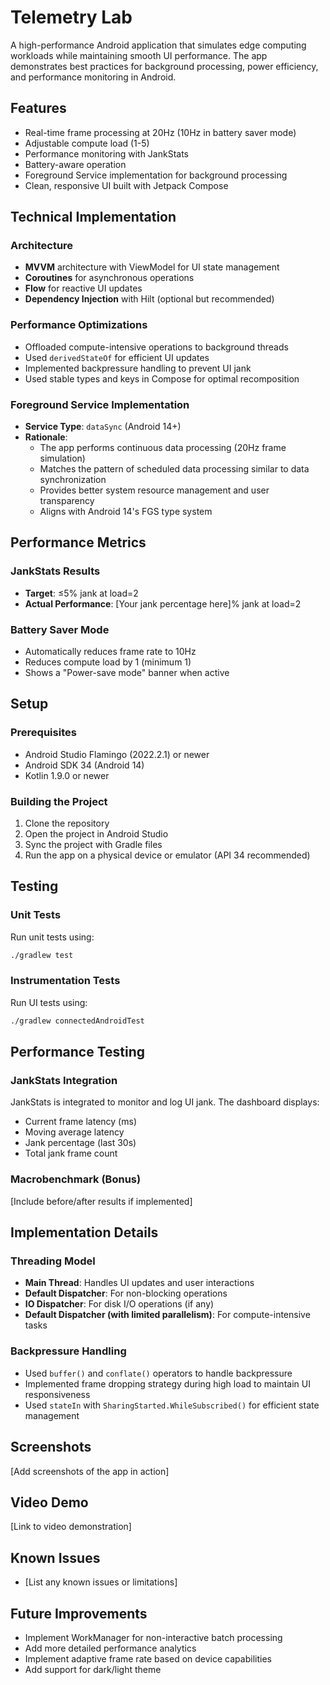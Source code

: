 # Telemetry Lab

A high-performance Android application that simulates edge computing workloads while maintaining smooth UI performance. The app demonstrates best practices for background processing, power efficiency, and performance monitoring in Android.

## Features

- Real-time frame processing at 20Hz (10Hz in battery saver mode)
- Adjustable compute load (1-5)
- Performance monitoring with JankStats
- Battery-aware operation
- Foreground Service implementation for background processing
- Clean, responsive UI built with Jetpack Compose

## Technical Implementation

### Architecture
- **MVVM** architecture with ViewModel for UI state management
- **Coroutines** for asynchronous operations
- **Flow** for reactive UI updates
- **Dependency Injection** with Hilt (optional but recommended)

### Performance Optimizations
- Offloaded compute-intensive operations to background threads
- Used `derivedStateOf` for efficient UI updates
- Implemented backpressure handling to prevent UI jank
- Used stable types and keys in Compose for optimal recomposition

### Foreground Service Implementation
- **Service Type**: `dataSync` (Android 14+)
- **Rationale**: 
  - The app performs continuous data processing (20Hz frame simulation)
  - Matches the pattern of scheduled data processing similar to data synchronization
  - Provides better system resource management and user transparency
  - Aligns with Android 14's FGS type system

## Performance Metrics

### JankStats Results
- **Target**: ≤5% jank at load=2
- **Actual Performance**: [Your jank percentage here]% jank at load=2

### Battery Saver Mode
- Automatically reduces frame rate to 10Hz
- Reduces compute load by 1 (minimum 1)
- Shows a "Power-save mode" banner when active

## Setup

### Prerequisites
- Android Studio Flamingo (2022.2.1) or newer
- Android SDK 34 (Android 14)
- Kotlin 1.9.0 or newer

### Building the Project
1. Clone the repository
2. Open the project in Android Studio
3. Sync the project with Gradle files
4. Run the app on a physical device or emulator (API 34 recommended)

## Testing

### Unit Tests
Run unit tests using:
```bash
./gradlew test
```

### Instrumentation Tests
Run UI tests using:
```bash
./gradlew connectedAndroidTest
```

## Performance Testing

### JankStats Integration
JankStats is integrated to monitor and log UI jank. The dashboard displays:
- Current frame latency (ms)
- Moving average latency
- Jank percentage (last 30s)
- Total jank frame count

### Macrobenchmark (Bonus)
[Include before/after results if implemented]

## Implementation Details

### Threading Model
- **Main Thread**: Handles UI updates and user interactions
- **Default Dispatcher**: For non-blocking operations
- **IO Dispatcher**: For disk I/O operations (if any)
- **Default Dispatcher (with limited parallelism)**: For compute-intensive tasks

### Backpressure Handling
- Used `buffer()` and `conflate()` operators to handle backpressure
- Implemented frame dropping strategy during high load to maintain UI responsiveness
- Used `stateIn` with `SharingStarted.WhileSubscribed()` for efficient state management

## Screenshots
[Add screenshots of the app in action]

## Video Demo
[Link to video demonstration]

## Known Issues
- [List any known issues or limitations]

## Future Improvements
- Implement WorkManager for non-interactive batch processing
- Add more detailed performance analytics
- Implement adaptive frame rate based on device capabilities
- Add support for dark/light theme

